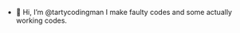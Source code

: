 - 👋 Hi, I’m @tartycodingman
I make faulty codes and some actually working codes.

<!---
tartycodingman/tartycodingman is a ✨ special ✨ repository because its `README.md` (this file) appears on your GitHub profile.
You can click the Preview link to take a look at your changes.
--->
